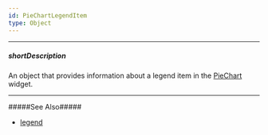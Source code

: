 ```yaml
---
id: PieChartLegendItem
type: Object
---
```

---
##### shortDescription
An object that provides information about a legend item in the [PieChart](/api-reference/20%20Data%20Visualization%20Widgets/dxPieChart '/Documentation/ApiReference/Data_Visualization_Widgets/dxPieChart/') widget.

---
#####See Also#####
- [legend](/api-reference/20%20Data%20Visualization%20Widgets/dxPieChart/1%20Configuration/legend '/Documentation/ApiReference/Data_Visualization_Widgets/dxPieChart/Configuration/legend/')